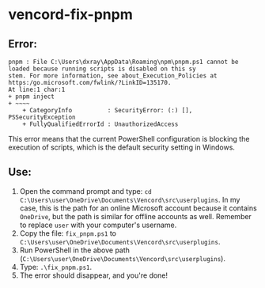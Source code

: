 # vencord-fix-pnpm
## Error:
```
pnpm : File C:\Users\dxray\AppData\Roaming\npm\pnpm.ps1 cannot be loaded because running scripts is disabled on this sy
stem. For more information, see about_Execution_Policies at https:/go.microsoft.com/fwlink/?LinkID=135170.
At line:1 char:1
+ pnpm inject
+ ~~~~
    + CategoryInfo          : SecurityError: (:) [], PSSecurityException
    + FullyQualifiedErrorId : UnauthorizedAccess
```
This error means that the current PowerShell configuration is blocking the execution of scripts, which is the default security setting in Windows.
## Use:
1. Open the command prompt and type: `cd C:\Users\user\OneDrive\Documents\Vencord\src\userplugins`. In my case, this is the path for an online Microsoft account because it contains `OneDrive`, but the path is similar for offline accounts as well. Remember to replace `user` with your computer's username.
2. Copy the file: `fix_pnpm.ps1` to `C:\Users\user\OneDrive\Documents\Vencord\src\userplugins`.
3. Run PowerShell in the above path (`C:\Users\user\OneDrive\Documents\Vencord\src\userplugins`).
4. Type: `.\fix_pnpm.ps1`.
5. The error should disappear, and you're done!
